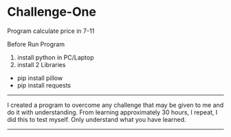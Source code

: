 # Challenge-One
Program calculate price in 7-11


Before Run Program
1. install python in PC/Laptop
2. install 2 Libraries
* pip install pillow
* pip install requests





   
********************************************
I created a program to overcome any challenge that may be given to me and do it with understanding. From learning approximately 30 hours,
I repeat, I did this to test myself. Only understand what you have learned.
**********************************************
